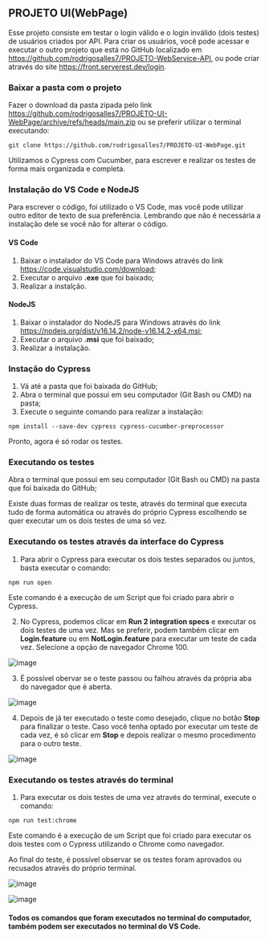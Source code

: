 ## PROJETO UI(WebPage)
Esse projeto consiste em testar o login válido e o login inválido (dois testes) de usuários criados por API. Para criar os usuários, você pode acessar e executar o outro projeto que está no GitHub localizado em https://github.com/rodrigosalles7/PROJETO-WebService-API, ou pode criar através do site https://front.serverest.dev/login.

### Baixar a pasta com o projeto

Fazer o download da pasta zipada pelo link https://github.com/rodrigosalles7/PROJETO-UI-WebPage/archive/refs/heads/main.zip ou se preferir utilizar o terminal executando:
```
git clone https://github.com/rodrigosalles7/PROJETO-UI-WebPage.git
```
Utilizamos o Cypress com Cucumber, para escrever e realizar os testes de forma mais organizada e completa.

### Instalação do VS Code e NodeJS

Para escrever o código, foi utilizado o VS Code, mas você pode utilizar outro editor de texto de sua preferência.
Lembrando que não é necessária a instalação dele se você não for alterar o código.

#### VS Code

1. Baixar o instalador do VS Code para Windows através do link https://code.visualstudio.com/download;
2. Executar o arquivo **.exe** que foi baixado;
3. Realizar a instalção.

#### NodeJS

1. Baixar o instalador do NodeJS para Windows através do link https://nodejs.org/dist/v16.14.2/node-v16.14.2-x64.msi;
2. Executar o arquivo **.msi** que foi baixado;
3. Realizar a instalação.

### Instação do Cypress

1. Vá até a pasta que foi baixada do GitHub;
2. Abra o terminal que possui em seu computador (Git Bash ou CMD) na pasta;
3. Execute o seguinte comando para realizar a instalação:

```
npm install --save-dev cypress cypress-cucumber-preprocessor
```

Pronto, agora é só rodar os testes.

### Executando os testes

Abra o terminal que possui em seu computador (Git Bash ou CMD) na pasta que foi baixada do GitHub;

Existe duas formas de realizar os teste, através do terminal que executa tudo de forma automática ou através do próprio Cypress escolhendo se quer executar um os dois testes de uma só vez.

### Executando os testes através da interface do Cypress

1. Para abrir o Cypress para executar os dois testes separados ou juntos, basta executar o comando:

```
npm run open
```
Este comando é a execução de um Script que foi criado para abrir o Cypress.

2. No Cypress, podemos clicar em **Run 2 integration specs** e executar os dois testes de uma vez. Mas se preferir, podem também clicar em **Login.feature** ou em **NotLogin.feature** para executar um teste de cada vez. Selecione a opção de navegador Chrome 100.

![image](https://user-images.githubusercontent.com/72480923/163760395-0d6b6036-7c3b-4daa-aa3e-2a6f740a6c7d.png)

3. É possível obervar se o teste passou ou falhou através da própria aba do navegador que é aberta.

![image](https://user-images.githubusercontent.com/72480923/163764487-be24b763-ff9a-4a8c-a3b0-67354ef3069b.png)

4. Depois de já ter executado o teste como desejado, clique no botão **Stop** para finalizar o teste. Caso você tenha optado por executar um teste de cada vez, é só clicar em **Stop** e depois realizar o mesmo procedimento para o outro teste.
 
![image](https://user-images.githubusercontent.com/72480923/163760333-e3e91a2a-12d3-42f1-8a20-adc2c2020abd.png)

### Executando os testes através do terminal

1. Para executar os dois testes de uma vez através do terminal, execute o comando:

```
npm run test:chrome
```
Este comando é a execução de um Script que foi criado para executar os dois testes com o Cypress utilizando o Chrome como navegador.

Ao final do teste, é possível observar se os testes foram aprovados ou recusados através do próprio terminal.

![image](https://user-images.githubusercontent.com/72480923/163763340-6cc53b45-840b-408c-be49-8140d128c6ab.png)

![image](https://user-images.githubusercontent.com/72480923/163763372-acdc96d7-53cc-4d7c-aca8-852d2f813c9e.png)


#### Todos os comandos que foram executados no terminal do computador, também podem ser executados no terminal do VS Code.
